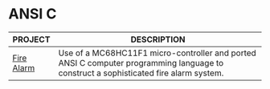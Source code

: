 # ANSI C

| PROJECT | DESCRIPTION |
|------------|-------------|
| [Fire Alarm ](https://github.com/BroadbentT/Project-FireAlarm1) | Use of a MC68HC11F1 micro-controller and ported ANSI C computer programming language to construct a sophisticated fire alarm system. |
